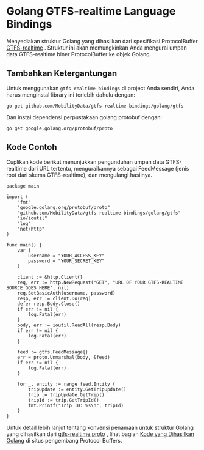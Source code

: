 # Golang GTFS-realtime Language Bindings

Menyediakan struktur Golang yang dihasilkan dari spesifikasi ProtocolBuffer [GTFS-realtime](https://github.com/google/transit/tree/master/gtfs-realtime) . Struktur ini akan memungkinkan Anda mengurai umpan data GTFS-realtime biner ProtocolBuffer ke objek Golang.

## Tambahkan Ketergantungan

Untuk menggunakan `gtfs-realtime-bindings` di project Anda sendiri, Anda harus menginstal library ini terlebih dahulu dengan:

    go get github.com/MobilityData/gtfs-realtime-bindings/golang/gtfs

Dan instal dependensi perpustakaan golang protobuf dengan:

    go get google.golang.org/protobuf/proto

## Kode Contoh

Cuplikan kode berikut menunjukkan pengunduhan umpan data GTFS-realtime dari URL tertentu, menguraikannya sebagai FeedMessage (jenis root dari skema GTFS-realtime), dan mengulangi hasilnya.

```golang
package main

import (
    "fmt"
    "google.golang.org/protobuf/proto"
    "github.com/MobilityData/gtfs-realtime-bindings/golang/gtfs"
    "io/ioutil"
    "log"
    "net/http"
)

func main() {
    var (
        username = "YOUR_ACCESS_KEY"
        password = "YOUR_SECRET_KEY"
    )

    client := &http.Client{}
    req, err := http.NewRequest("GET", "URL OF YOUR GTFS-REALTIME SOURCE GOES HERE", nil)
    req.SetBasicAuth(username, password)
    resp, err := client.Do(req)
    defer resp.Body.Close()
    if err != nil {
        log.Fatal(err)
    }
    body, err := ioutil.ReadAll(resp.Body)
    if err != nil {
        log.Fatal(err)
    }

    feed := gtfs.FeedMessage{}
    err = proto.Unmarshal(body, &feed)
    if err != nil {
        log.Fatal(err)
    }

    for _, entity := range feed.Entity {
        tripUpdate := entity.GetTripUpdate()
        trip := tripUpdate.GetTrip()
        tripId := trip.GetTripId()
        fmt.Printf("Trip ID: %s\n", tripId)
    }
}
```

Untuk detail lebih lanjut tentang konvensi penamaan untuk struktur Golang yang dihasilkan dari [gtfs-realtime.proto](https://github.com/google/transit/blob/master/gtfs-realtime/proto/gtfs-realtime.proto) , lihat bagian [Kode yang Dihasilkan Golang](https://developers.google.com/protocol-buffers/docs/reference/go-generated) di situs pengembang Protocol Buffers.
